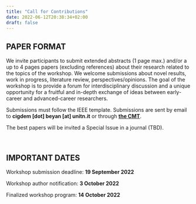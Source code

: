 ```yaml
---
title: "Call for Contributions"
date: 2022-06-12T20:38:34+02:00
draft: false
---
```


## PAPER FORMAT

We invite participants to submit extended abstracts (1 page max.) and/or a up to 4 pages papers (excluding references) about their research related to the topics of the workshop. We welcome submissions about novel results, work in progress, literature review, perspectives/opinions. The goal of the workshop is to provide a forum for interdisciplinary discussion and a unique opportunity for a fruitful and in-depth exchange of ideas between early-career and advanced-career researchers.

Submissions must follow the IEEE template. Submissions are sent by email to **cigdem [dot] beyan [at] unitn.it** or through [**the CMT**](https://cmt3.research.microsoft.com/SCIAR2022/Submission/Index).

The best papers will be invited a Special Issue in a journal (TBD).

<br/>

## IMPORTANT DATES

Workshop submission deadline: **19 September 2022**

Workshop author notification: **3 October 2022**

Finalized workshop program: **14 October 2022**
